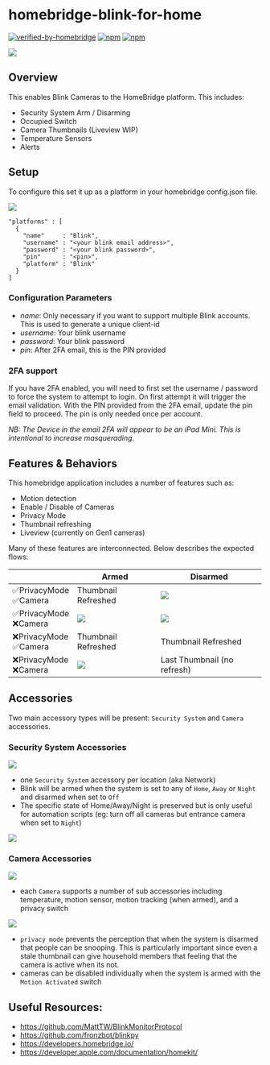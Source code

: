 # homebridge-blink-for-home
[![verified-by-homebridge](https://badgen.net/badge/homebridge/verified/purple)](https://github.com/homebridge/homebridge/wiki/Verified-Plugins)
[![npm](https://badgen.net/npm/v/homebridge-blink-for-home)](https://www.npmjs.com/package/homebridge-blink-for-home)
[![npm](https://badgen.net/npm/dt/homebridge-blink-for-home)](https://www.npmjs.com/package/homebridge-blink-for-home)

![](img/overview.jpg)

## Overview

This enables Blink Cameras to the HomeBridge platform. This includes:
* Security System Arm / Disarming
* Occupied Switch
* Camera Thumbnails (Liveview WIP)
* Temperature Sensors
* Alerts

## Setup

To configure this set it up as a platform in your homebridge config.json file.

![](img/plugin_settings.png)

```
"platforms" : [
  {
    "name"     : "Blink",
    "username" : "<your blink email address>",
    "password" : "<your blink password>",
    "pin"      : "<pin>",
    "platform" : "Blink"
  }
]
```

### Configuration Parameters

* _name_: Only necessary if you want to support multiple Blink accounts. This is used to generate a unique client-id
* _username_: Your blink username
* _password_: Your blink password
* _pin_: After 2FA email, this is the PIN provided

### 2FA support
If you have 2FA enabled, you will need to first set the username / password to force the system to attempt to login. On first attempt it will trigger the email validation. With the PIN provided from the 2FA email, update the pin field to proceed. The pin is only needed once per account.

_NB: The Device in the email 2FA will appear to be an iPad Mini. This is intentional to increase masquerading._

## Features & Behaviors

This homebridge application includes a number of features such as:
* Motion detection
* Enable / Disable of Cameras
* Privacy Mode
* Thumbnail refreshing
* Liveview (currently on Gen1 cameras)

Many of these features are interconnected. Below describes the expected flows:

|        |Armed|Disarmed|
|--------|--------------|------------|
|✅PrivacyMode <br> ✅Camera|Thumbnail Refreshed|![](src/privacy.png)|
|✅PrivacyMode <br> ❌Camera|![](src/disabled.png)|![](src/privacy.png)|
|❌PrivacyMode <br> ✅Camera|Thumbnail Refreshed|Thumbnail Refreshed|
|❌PrivacyMode <br> ❌Camera|![](src/disabled.png)|Last Thumbnail (no refresh)|

## Accessories
Two main accessory types will be present: `Security System` and `Camera` accessories. 

### Security System Accessories
![](img/securitysystem.jpg)

* one `Security System` accessory per location (aka Network)
* Blink will be armed when the system is set to any of `Home`, `Away` or `Night` and disarmed when set to `Off`
* The specific state of Home/Away/Night is preserved but is only useful for automation scripts (eg: turn off all cameras but entrance camera when set to `Night`)

![](img/securitysystem_state.jpg)

### Camera Accessories
![](img/camera.jpg)

* each `Camera` supports a number of sub accessories including temperature, motion sensor, motion tracking (when armed), and a privacy switch

![](img/camera_accessories.jpg)

* `privacy mode` prevents the perception that when the system is disarmed that people can be snooping. This is particularly important since even a stale thumbnail can give household members that feeling that the camera is active when its not.
* cameras can be disabled individually when the system is armed with the `Motion Activated` switch 

## Useful Resources:
* https://github.com/MattTW/BlinkMonitorProtocol
* https://github.com/fronzbot/blinkpy
* https://developers.homebridge.io/
* https://developer.apple.com/documentation/homekit/
